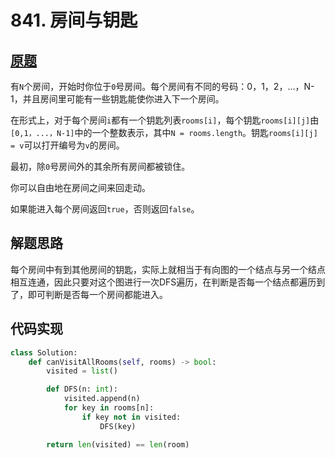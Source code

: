# 841. 房间与钥匙

## [原题](https://leetcode-cn.com/problems/keys-and-rooms/)

有`N`个房间，开始时你位于`0`号房间。每个房间有不同的号码：0，1，2，...，N-1，并且房间里可能有一些钥匙能使你进入下一个房间。

在形式上，对于每个房间`i`都有一个钥匙列表`rooms[i]`，每个钥匙`rooms[i][j]`由`[0,1，...，N-1]`中的一个整数表示，其中`N = rooms.length`。钥匙`rooms[i][j] = v`可以打开编号为`v`的房间。

最初，除`0`号房间外的其余所有房间都被锁住。

你可以自由地在房间之间来回走动。

如果能进入每个房间返回`true`，否则返回`false`。

## 解题思路

每个房间中有到其他房间的钥匙，实际上就相当于有向图的一个结点与另一个结点相互连通，因此只要对这个图进行一次DFS遍历，在判断是否每一个结点都遍历到了，即可判断是否每一个房间都能进入。

## 代码实现

```Python
class Solution:
    def canVisitAllRooms(self, rooms) -> bool:
        visited = list()

        def DFS(n: int):
            visited.append(n)
            for key in rooms[n]:
                if key not in visited:
                    DFS(key)

        return len(visited) == len(room)
```
